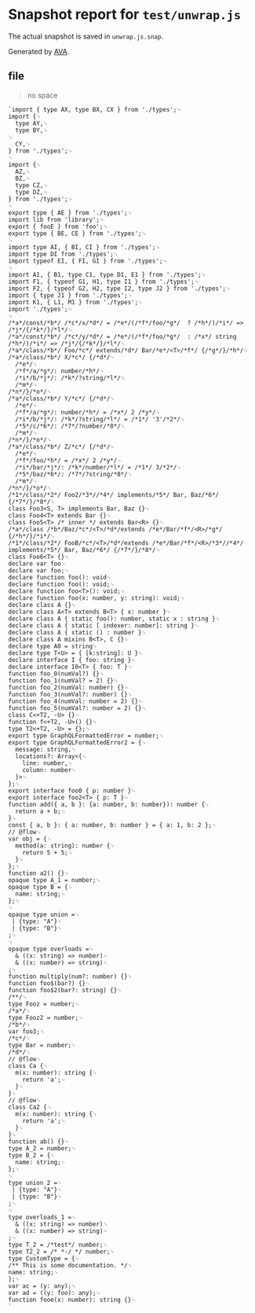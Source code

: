 # Snapshot report for `test/unwrap.js`

The actual snapshot is saved in `unwrap.js.snap`.

Generated by [AVA](https://avajs.dev).

## file

> no space

    `import { type AX, type BX, CX } from './types';␊
    import {␊
      type AY,␊
      type BY,␊
    ␊
      CY,␊
    } from './types';␊
    ␊
    import {␊
      AZ,␊
      BZ,␊
      type CZ,␊
      type DZ,␊
    } from './types';␊
    ␊
    export type { AE } from './types';␊
    import lib from 'library';␊
    export { fooE } from 'foo';␊
    export type { BE, CE } from './types';␊
    ␊
    import type AI, { BI, CI } from './types';␊
    import type DI from './types';␊
    import typeof EI, { FI, GI } from './types';␊
    ␊
    import A1, { B1, type C1, type D1, E1 } from './types';␊
    import F1, { typeof G1, H1, type I1 } from './types';␊
    import F2, { typeof G2, H2, type I2, type J2 } from './types';␊
    import { type J1 } from './types';␊
    import K1, { L1, M1 } from './types';␊
    import './types';␊
    ␊
    /*a*/const/*b*/ /*c*/x/*d*/ = /*e*/(/*f*/foo/*g*/  ? /*h*/)/*i*/ => /*j*/{/*k*/}/*l*/␊
    /*a*/const/*b*/ /*c*/y/*d*/ = /*e*/(/*f*/foo/*g*/  : /*x*/ string /*h*/)/*i*/ => /*j*/{/*k*/}/*l*/␊
    /*a*/class/*b*/ Foo/*c*/ extends/*d*/ Bar/*e*/<T>/*f*/ {/*g*/}/*h*/␊
    /*a*/class/*b*/ X/*c*/ {/*d*/␊
      /*e*/␊
      /*f*/a/*g*/: number/*h*/␊
      /*i*/b/*j*/: /*k*/?string/*l*/␊
      /*m*/␊
    /*n*/}/*o*/␊
    /*a*/class/*b*/ Y/*c*/ {/*d*/␊
      /*e*/␊
      /*f*/a/*g*/: number/*h*/ = /*x*/ 2 /*y*/␊
      /*i*/b/*j*/: /*k*/?string/*l*/ = /*1*/ '3'/*2*/␊
      /*5*/c/*6*/: /*7*/?number/*8*/␊
      /*m*/␊
    /*n*/}/*o*/␊
    /*a*/class/*b*/ Z/*c*/ {/*d*/␊
      /*e*/␊
      /*f*/foo/*h*/ = /*x*/ 2 /*y*/␊
      /*i*/bar/*j*/: /*k*/number/*l*/ = /*1*/ 3/*2*/␊
      /*5*/baz/*6*/: /*7*/?string/*8*/␊
      /*m*/␊
    /*n*/}/*o*/␊
    /*1*/class/*2*/ Foo2/*3*//*4*/ implements/*5*/ Bar, Baz/*6*/ {/*7*/}/*8*/␊
    class Foo3<S, T> implements Bar, Baz {}␊
    class Foo4<T> extends Bar {}␊
    class Foo5<T> /* inner */ extends Bar<R> {}␊
    /*a*/class /*b*/Baz/*c*/<T>/*d*/extends /*e*/Bar/*f*/<R>/*g*/ {/*h*/}/*i*/␊
    /*1*/class/*2*/ FooB/*c*/<T>/*d*/extends /*e*/Bar/*f*/<R>/*3*//*4*/ implements/*5*/ Bar, Baz/*6*/ {/*7*/}/*8*/␊
    class Foo6<T> {}␊
    declare var foo␊
    declare var foo;␊
    declare function foo(): void␊
    declare function foo(): void;␊
    declare function foo<T>(): void;␊
    declare function foo(x: number, y: string): void;␊
    declare class A {}␊
    declare class A<T> extends B<T> { x: number }␊
    declare class A { static foo(): number, static x : string }␊
    declare class A { static [ indexer: number]: string }␊
    declare class A { static () : number }␊
    declare class A mixins B<T>, C {}␊
    declare type A0 = string␊
    declare type T<U> = { [k:string]: U }␊
    declare interface I { foo: string }␊
    declare interface I0<T> { foo: T }␊
    function foo_0(numVal?) {}␊
    function foo_1(numVal? = 2) {}␊
    function foo_2(numVal: number) {}␊
    function foo_3(numVal?: number) {}␊
    function foo_4(numVal: number = 2) {}␊
    function foo_5(numVal?: number = 2) {}␊
    class C<+T2, -U> {}␊
    function f<+T2, -U>() {}␊
    type T2<+T2, -U> = {};␊
    export type GraphQLFormattedError = number;␊
    export type GraphQLFormattedError2 = {␊
      message: string,␊
      locations?: Array<{␊
        line: number,␊
        column: number␊
      }>␊
    };␊
    export interface foo0 { p: number }␊
    export interface foo2<T> { p: T }␊
    function add({ a, b }: {a: number, b: number}): number {␊
      return a + b;␊
    }␊
    const { a, b }: { a: number, b: number } = { a: 1, b: 2 };␊
    // @flow␊
    var obj = {␊
      method(a: string): number {␊
        return 5 + 5;␊
      }␊
    };␊
    function a2() {}␊
    opaque type A_1 = number;␊
    opaque type B = {␊
      name: string;␊
    };␊
    ␊
    opaque type union =␊
     | {type: "A"}␊
     | {type: "B"}␊
    ;␊
    ␊
    opaque type overloads =␊
      & ((x: string) => number)␊
      & ((x: number) => string)␊
    ;␊
    function multiply(num?: number) {}␊
    function foo$(bar?) {}␊
    function foo$2(bar?: string) {}␊
    /**/␊
    type Fooz = number;␊
    /*a*/␊
    type Fooz2 = number;␊
    /*b*/␊
    var foo3;␊
    /*c*/␊
    type Bar = number;␊
    /*d*/␊
    // @flow␊
    class Ca {␊
      m(x: number): string {␊
        return 'a';␊
      }␊
    }␊
    // @flow␊
    class Ca2 {␊
      m(x: number): string {␊
        return 'a';␊
      }␊
    }␊
    function ab() {}␊
    type A_2 = number;␊
    type B_2 = {␊
      name: string;␊
    };␊
    ␊
    type union_2 =␊
     | {type: "A"}␊
     | {type: "B"}␊
    ;␊
    ␊
    type overloads_1 =␊
      & ((x: string) => number)␊
      & ((x: number) => string)␊
    ;␊
    type T_2 = /*test*/ number;␊
    type T2_2 = /* *-/ */ number;␊
    type CustomType = {␊
    /** This is some documentation. */␊
    name: string;␊
    };␊
    var ac = (y: any);␊
    var ad = ((y: foo): any);␊
    function fooe(x: number): string {}␊
    `
